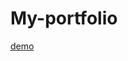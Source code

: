 
# My-portfolio
<a href = "https://app.netlify.com/sites/zippy-faloodeh-5800c7/deploys/6683b1a2d7337b03813492c0 "  > demo</a>

